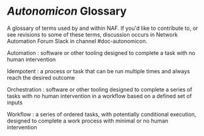 # *Autonomicon* Glossary

A glossary of terms used by and within NAF.  If you'd like to contribute to, or see revisions to some of these terms, discussion occurs in Network Automation Forum Slack in channel #doc-autonomicon.

Automation
: software or other tooling designed to complete a task with no human intervention

Idempotent
: a process or task that can be run multiple times and always reach the desired outcome

Orchestration
: software or other tooling designed to complete a series of tasks with no human intervention in a workflow based on a defined set of inputs

Workflow
: a series of ordered tasks, with potentially conditional execution, designed to complete a work process with minimal or no human intervention
